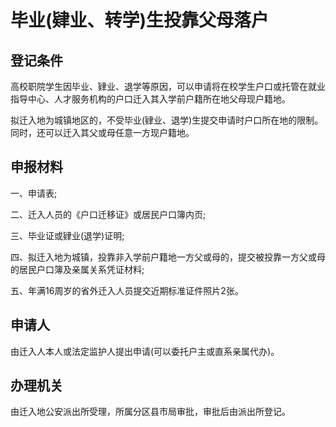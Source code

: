 # 毕业(肄业、转学)生投靠父母落户

## 登记条件

高校职院学生因毕业、肄业、退学等原因，可以申请将在校学生户口或托管在就业指导中心、人才服务机构的户口迁入其入学前户籍所在地父母现户籍地。

拟迁入地为城镇地区的，不受毕业(肄业、退学)生提交申请时户口所在地的限制。同时，还可以迁入其父或母任意一方现户籍地。

## 申报材料

一、申请表;

二、迁入人员的《户口迁移证》或居民户口簿内页;

三、毕业证或肄业(退学)证明;

四、拟迁入地为城镇，投靠非入学前户籍地一方父或母的，提交被投靠一方父或母的居民户口簿及亲属关系凭证材料;

五、年满16周岁的省外迁入人员提交近期标准证件照片2张。

## 申请人

由迁入人本人或法定监护人提出申请(可以委托户主或直系亲属代办)。

## 办理机关

由迁入地公安派出所受理，所属分区县市局审批，审批后由派出所登记。